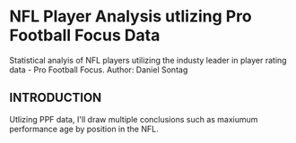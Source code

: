 # NFL Player Analysis utlizing Pro Football Focus Data
Statistical analyis of NFL players utilizing the industy leader in player rating data - Pro Football Focus.
Author: Daniel Sontag

## INTRODUCTION

Utlizing PPF data, I'll draw multiple conclusions such as maxiumum performance age by position in the NFL. 

